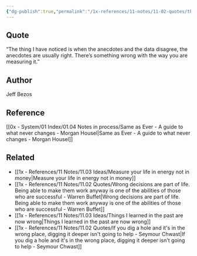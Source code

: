 ```yaml
---
{"dg-publish":true,"permalink":"/1x-references/11-notes/11-02-quotes/the-thing-i-have-noticed-is-when-the-anecdotes-and-the-data-disagree-the-anecdotes-are-usually-right-jeff-bezos/","title":"The thing I have noticed is when the anecdotes and the data disagree, the anecdotes are usually right - Jeff Bezos","created":"2025-07-06T17:13:28.853+03:00","updated":"2025-07-06T18:12:21.328+03:00"}
---
```



## Quote
“The thing I have noticed is when the anecdotes and the data disagree, the anecdotes are usually right. There’s something wrong with the way you are measuring it.”

## Author
Jeff Bezos

## Reference
[[0x - System/01 Index/01.04 Notes in process/Same as Ever - A guide to what never changes - Morgan Housel\|Same as Ever - A guide to what never changes - Morgan Housel]]

## Related
- [[1x - References/11 Notes/11.03 Ideas/Measure your life in energy not in money\|Measure your life in energy not in money]]
- [[1x - References/11 Notes/11.02 Quotes/Wrong decisions are part of life. Being able to make them work anyway is one of the abilities of those who are successful - Warren Buffet\|Wrong decisions are part of life. Being able to make them work anyway is one of the abilities of those who are successful - Warren Buffet]]
- [[1x - References/11 Notes/11.03 Ideas/Things I learned in the past are now wrong\|Things I learned in the past are now wrong]]
- [[1x - References/11 Notes/11.02 Quotes/If you dig a hole and it's in the wrong place, digging it deeper isn't going to help - Seymour Chwast\|If you dig a hole and it's in the wrong place, digging it deeper isn't going to help - Seymour Chwast]]